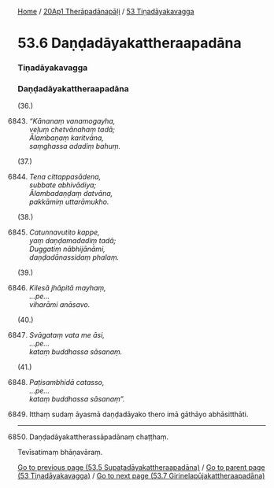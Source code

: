 
[Home](/) / [20Ap1 Therāpadānapāḷi](/tipitaka/20Ap1.md) / [53 Tiṇadāyakavagga](/tipitaka/20Ap1/53.md)

# 53.6 Daṇḍadāyakattheraapadāna

### Tiṇadāyakavagga

### Daṇḍadāyakattheraapadāna

(36.)

6843. _“Kānanaṃ vanamogayha,_  
_veḷuṃ chetvānahaṃ tadā;_  
_Ālambaṇaṃ karitvāna,_  
_saṃghassa adadiṃ bahuṃ._  


(37.)

6844. _Tena cittappasādena,_  
_subbate abhivādiya;_  
_Ālambadaṇḍaṃ datvāna,_  
_pakkāmiṃ uttarāmukho._  


(38.)

6845. _Catunnavutito kappe,_  
_yaṃ daṇḍamadadiṃ tadā;_  
_Duggatiṃ nābhijānāmi,_  
_daṇḍadānassidaṃ phalaṃ._  


(39.)

6846. _Kilesā jhāpitā mayhaṃ,_  
_…pe…_  
_viharāmi anāsavo._  


(40.)

6847. _Svāgataṃ vata me āsi,_  
_…pe…_  
_kataṃ buddhassa sāsanaṃ._  


(41.)

6848. _Paṭisambhidā catasso,_  
_…pe…_  
_kataṃ buddhassa sāsanaṃ”._  


6849. Itthaṃ sudaṃ āyasmā daṇḍadāyako thero imā gāthāyo abhāsitthāti.

---

6850. Daṇḍadāyakattherassāpadānaṃ chaṭṭhaṃ.

  
Tevīsatimaṃ bhāṇavāraṃ.



[Go to previous page (53.5 Supaṭadāyakattheraapadāna)](/tipitaka/20Ap1/53/53.5.md) / [Go to parent page (53 Tiṇadāyakavagga)](/tipitaka/20Ap1/53.md) / [Go to next page (53.7 Girinelapūjakattheraapadāna)](/tipitaka/20Ap1/53/53.7.md)


